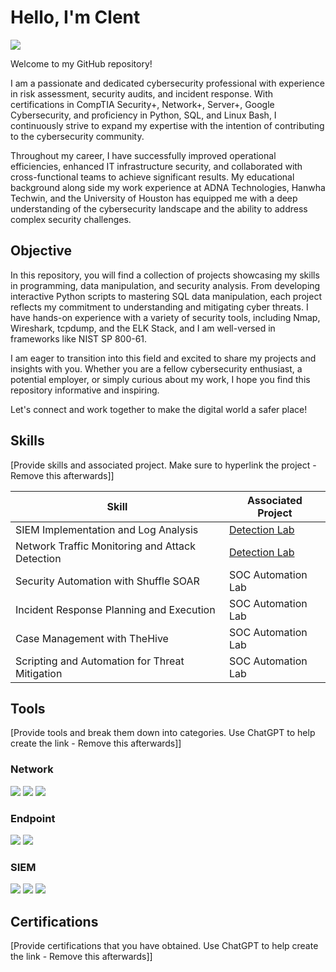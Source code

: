 # Hello, I'm Clent
<a href="https://linkedin.com"><img src="https://img.shields.io/badge/-LinkedIn-0072b1?&style=for-the-badge&logo=linkedin&logoColor=white" /></a>

Welcome to my GitHub repository! 

I am a passionate and dedicated cybersecurity professional with experience in risk assessment, security audits, and incident response. With certifications in CompTIA Security+, Network+, Server+, Google Cybersecurity, and proficiency in Python, SQL, and Linux Bash, I continuously strive to expand my expertise with the intention of contributing to the cybersecurity community.


Throughout my career, I have successfully improved operational efficiencies, enhanced IT infrastructure security, and collaborated with cross-functional teams to achieve significant results. My educational background along side my work experience at ADNA Technologies, Hanwha Techwin, and the University of Houston has equipped me with a deep understanding of the cybersecurity landscape and the ability to address complex security challenges.

## Objective
In this repository, you will find a collection of projects showcasing my skills in programming, data manipulation, and security analysis. From developing interactive Python scripts to mastering SQL data manipulation, each project reflects my commitment to understanding and mitigating cyber threats. I have hands-on experience with a variety of security tools, including Nmap, Wireshark, tcpdump, and the ELK Stack, and I am well-versed in frameworks like NIST SP 800-61.

I am eager to transition into this field and excited to share my projects and insights with you. Whether you are a fellow cybersecurity enthusiast, a potential employer, or simply curious about my work, I hope you find this repository informative and inspiring. 

Let's connect and work together to make the digital world a safer place!

## Skills
[Provide skills and associated project. Make sure to hyperlink the project - Remove this afterwards]]

| Skill                                         | Associated Project         |
|-----------------------------------------------|----------------------------|
| SIEM Implementation and Log Analysis          | <a href="https://google.com">Detection Lab</a>|
| Network Traffic Monitoring and Attack Detection | <a href="https://google.com">Detection Lab</a>|
| Security Automation with Shuffle SOAR         | SOC Automation Lab|
| Incident Response Planning and Execution      | SOC Automation Lab|
| Case Management with TheHive                  | SOC Automation Lab|
| Scripting and Automation for Threat Mitigation | SOC Automation Lab|

## Tools
[Provide tools and break them down into categories. Use ChatGPT to help create the link - Remove this afterwards]]

### Network
<div>
    <img src="https://img.shields.io/badge/-Wireshark-1679A7?&style=for-the-badge&logo=Wireshark&logoColor=white" />
    <img src="https://img.shields.io/badge/-Suricata-EF3B2D?&style=for-the-badge&logo=Suricata&logoColor=white" />
    <img src="https://img.shields.io/badge/-Zeek-777BB4?&style=for-the-badge&logo=Zeek&logoColor=white" />
</div>

### Endpoint
<div>
    <img src="https://img.shields.io/badge/-Microsoft_Defender_for_Endpoint-00A4EF?&style=for-the-badge&logo=Microsoft&logoColor=white" />
    <img src="https://img.shields.io/badge/-Velociraptor-4B275F?&style=for-the-badge&logo=Velociraptor&logoColor=white" />
</div>

### SIEM
<div>
    <img src="https://img.shields.io/badge/-Microsoft_Sentinel-0078D4?&style=for-the-badge&logo=Microsoft&logoColor=white" />
    <img src="https://img.shields.io/badge/-Splunk-000000?&style=for-the-badge&logo=Splunk&logoColor=white" />
    <img src="https://img.shields.io/badge/-Elastic-005571?&style=for-the-badge&logo=Elastic&logoColor=white" />
</div>

## Certifications
[Provide certifications that you have obtained. Use ChatGPT to help create the link - Remove this afterwards]]
<div>
